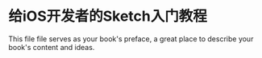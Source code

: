 # 给iOS开发者的Sketch入门教程

This file file serves as your book's preface, a great place to describe your book's content and ideas.
